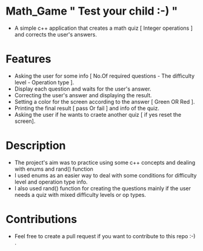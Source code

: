 # Math_Game " Test your child :-) "
- A simple c++ application that creates a math quiz [ Integer operations ] and corrects the user's answers.

# Features
- Asking the user for some info [ No.Of required questions - The difficulty level - Operation type ].
- Display each question and waits for the user's answer.
- Correcting the user's answer and displaying the result.
- Setting a color for the screen according to the answer [ Green OR Red ].
- Printing the final result [ pass Or fail ] and info of the quiz.
- Asking the user if he wants to craete another quiz [ if yes reset the screen].

# Description
- The project's aim was to practice using some c++ concepts and dealing with enums and rand() function
- I used enums as an easier way to deal with some conditions for difficulty level and operation type info.
- I also used rand() function for creating the questions mainly if the user needs a quiz with mixed difficulty levels or op types.

# Contributions
- Feel free to create a pull request if you want to contribute to this repo :-) .

  
